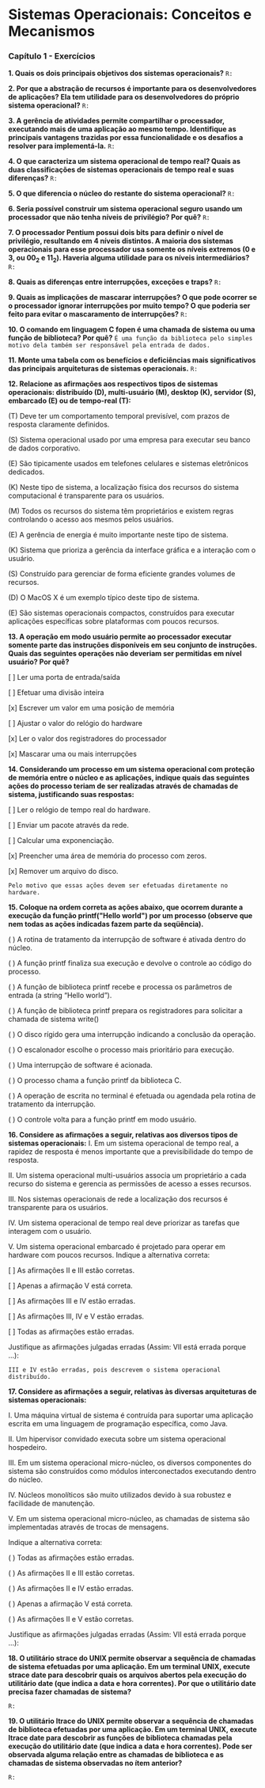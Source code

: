 # Sistemas Operacionais: Conceitos e Mecanismos
### Capítulo 1 - Exercícios

**1. Quais os dois principais objetivos dos sistemas operacionais?**
`R:`

**2. Por que a abstração de recursos é importante para os desenvolvedores de aplicações? Ela tem utilidade para os desenvolvedores do próprio sistema operacional?**
`R:`

**3. A gerência de atividades permite compartilhar o processador, executando mais de uma aplicação ao mesmo tempo. Identifique as principais vantagens trazidas por essa funcionalidade e os desafios a resolver para implementá-la.**
`R:`

**4. O que caracteriza um sistema operacional de tempo real? Quais as duas classificações de sistemas operacionais de tempo real e suas diferenças?**
`R:`

**5. O que diferencia o núcleo do restante do sistema operacional?**
`R:`

**6. Seria possível construir um sistema operacional seguro usando um processador que não tenha níveis de privilégio? Por quê?**
`R:`

**7. O processador Pentium possui dois bits para definir o nível de privilégio, resultando em 4 níveis distintos. A maioria dos sistemas operacionais para esse processador usa somente os níveis extremos (0 e 3, ou 00<sub>2</sub> e 11<sub>2</sub>). Haveria alguma utilidade para os níveis intermediários?**
`R:`

**8. Quais as diferenças entre interrupções, exceções e traps?**
`R:`

**9. Quais as implicações de mascarar interrupções? O que pode ocorrer se o processador ignorar interrupções por muito tempo? O que poderia ser feito para evitar o mascaramento de interrupções?**
`R:`

**10. O comando em linguagem C fopen é uma chamada de sistema ou uma função de biblioteca? Por quê?**
`É uma função da biblioteca pelo simples motivo dela também ser responsável pela entrada de dados. `

**11. Monte uma tabela com os benefícios e deficiências mais significativos das principais arquiteturas de sistemas operacionais.**
`R:`

**12. Relacione as afirmações aos respectivos tipos de sistemas operacionais: distribuído (D), multi-usuário (M), desktop (K), servidor (S), embarcado (E) ou de tempo-real (T):**

(T) Deve ter um comportamento temporal previsível, com prazos de resposta claramente definidos.

(S) Sistema operacional usado por uma empresa para executar seu banco de dados corporativo.

(E) São tipicamente usados em telefones celulares e sistemas eletrônicos dedicados.

(K) Neste tipo de sistema, a localização física dos recursos do sistema computacional é transparente para os usuários.

(M) Todos os recursos do sistema têm proprietários e existem regras controlando o acesso aos mesmos pelos usuários.

(E) A gerência de energia é muito importante neste tipo de sistema.

(K) Sistema que prioriza a gerência da interface gráfica e a interação com o usuário.

(S) Construído para gerenciar de forma eficiente grandes volumes de recursos.

(D) O MacOS X é um exemplo típico deste tipo de sistema.

(E) São sistemas operacionais compactos, construídos para executar aplicações específicas sobre plataformas com poucos recursos.

**13. A operação em modo usuário permite ao processador executar somente parte das instruções disponíveis em seu conjunto de instruções. Quais das seguintes operações não deveriam ser permitidas em nível usuário? Por quê?**

[ ] Ler uma porta de entrada/saída

[ ] Efetuar uma divisão inteira

[x] Escrever um valor em uma posição de memória

[ ] Ajustar o valor do relógio do hardware

[x] Ler o valor dos registradores do processador

[x] Mascarar uma ou mais interrupções

**14. Considerando um processo em um sistema operacional com proteção de memória entre o núcleo e as aplicações, indique quais das seguintes ações do processo teriam de ser realizadas através de chamadas de sistema, justificando suas respostas:**

[ ] Ler o relógio de tempo real do hardware.

[ ] Enviar um pacote através da rede.

[ ] Calcular uma exponenciação.

[x] Preencher uma área de memória do processo com zeros.

[x] Remover um arquivo do disco.

`Pelo motivo que essas ações devem ser efetuadas diretamente no hardware.`

**15. Coloque na ordem correta as ações abaixo, que ocorrem durante a execução da função printf("Hello world") por um processo (observe que nem todas as ações indicadas fazem parte da seqüência).**

( ) A rotina de tratamento da interrupção de software é ativada dentro do núcleo.

( ) A função printf finaliza sua execução e devolve o controle ao código do
processo.

( ) A função de biblioteca printf recebe e processa os parâmetros de entrada (a
string “Hello world”).

( ) A função de biblioteca printf prepara os registradores para solicitar a
chamada de sistema write()

( ) O disco rígido gera uma interrupção indicando a conclusão da operação.

( ) O escalonador escolhe o processo mais prioritário para execução.

( ) Uma interrupção de software é acionada.

( ) O processo chama a função printf da biblioteca C.

( ) A operação de escrita no terminal é efetuada ou agendada pela rotina de
tratamento da interrupção.

( ) O controle volta para a função printf em modo usuário.

**16. Considere as afirmações a seguir, relativas aos diversos tipos de sistemas operacionais:**
I. Em um sistema operacional de tempo real, a rapidez de resposta é menos importante que a previsibilidade do tempo de resposta.

II. Um sistema operacional multi-usuários associa um proprietário a cada
recurso do sistema e gerencia as permissões de acesso a esses recursos.

III. Nos sistemas operacionais de rede a localização dos recursos é transparente para os usuários.

IV. Um sistema operacional de tempo real deve priorizar as tarefas que interagem
com o usuário.

V. Um sistema operacional embarcado é projetado para operar em hardware com poucos recursos.
Indique a alternativa correta:

[ ] As afirmações II e III estão corretas.

[ ] Apenas a afirmação V está correta.

[ ] As afirmações III e IV estão erradas.

[ ] As afirmações III, IV e V estão erradas.

[ ] Todas as afirmações estão erradas.

Justifique as afirmações julgadas erradas (Assim: VII está errada porque ...):

`III e IV estão erradas, pois descrevem o sistema operacional distribuído.`

**17. Considere as afirmações a seguir, relativas às diversas arquiteturas de sistemas
operacionais:**

I. Uma máquina virtual de sistema é contruída para suportar uma aplicação
escrita em uma linguagem de programação específica, como Java.

II. Um hipervisor convidado executa sobre um sistema operacional hospedeiro.

III. Em um sistema operacional micro-núcleo, os diversos componentes do
sistema são construídos como módulos interconectados executando dentro
do núcleo.

IV. Núcleos monolíticos são muito utilizados devido à sua robustez e facilidade
de manutenção.

V. Em um sistema operacional micro-núcleo, as chamadas de sistema são
implementadas através de trocas de mensagens.

Indique a alternativa correta:

( ) Todas as afirmações estão erradas.

( ) As afirmações II e III estão corretas.

( ) As afirmações II e IV estão erradas.

( ) Apenas a afirmação V está correta.

( ) As afirmações II e V estão corretas.

Justifique as afirmações julgadas erradas (Assim: VII está errada porque ...):

**18. O utilitário strace do UNIX permite observar a sequência de chamadas de sistema efetuadas por uma aplicação. Em um terminal UNIX, execute strace date para descobrir quais os arquivos abertos pela execução do utilitário date (que indica a data e hora correntes). Por que o utilitário date precisa fazer chamadas de sistema?**

`R:`

**19. O utilitário ltrace do UNIX permite observar a sequência de chamadas de biblioteca efetuadas por uma aplicação. Em um terminal UNIX, execute ltrace date para descobrir as funções de biblioteca chamadas pela execução do utilitário date (que indica a data e hora correntes). Pode ser observada alguma relação entre as chamadas de biblioteca e as chamadas de sistema observadas no ítem anterior?**

`R:`